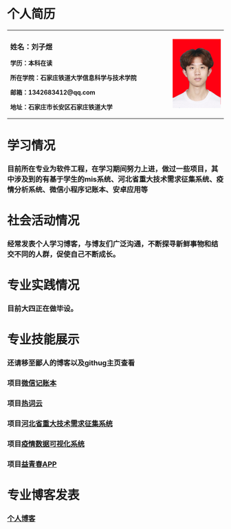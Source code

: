 # 个人简历
<table border="0">
  <tr>
    <td width="75%">
      <h3>姓名：刘子煜</h3>
      <p><b>学历：本科在读</b></p>
      <p><b>所在学院：石家庄铁道大学信息科学与技术学院</b></p>
      <p><b>邮箱：1342683412@qq.com</b></p>
      <p><b>地址：石家庄市长安区石家庄铁道大学</b></p>
    </td>
    <td width="25%">
      <img src="/ziyuliu.jpg" width="100%"> 
    </td>
  </tr>
</table>

# 学习情况
### 目前所在专业为软件工程，在学习期间努力上进，做过一些项目，其中涉及到的有基于学生的mis系统、河北省重大技术需求征集系统、疫情分析系统、微信小程序记账本、安卓应用等

# 社会活动情况
### 经常发表个人学习博客，与博友们广泛沟通，不断探寻新鲜事物和结交不同的人群，促使自己不断成长。

# 专业实践情况
### 目前大四正在做毕设。

# 专业技能展示
### 还请移至鄙人的博客以及githug主页查看
### 项目[微信记账本](https://github.com/flamelll/jizhangben)
### 项目[热词云](https://github.com/flamelll/WordCloud)
### 项目[河北省重大技术需求征集系统](https://github.com/flamelll/xuqiuzhengji)
### 项目[疫情数据可视化系统](https://github.com/flamelll/yiqing)
### 项目[益青春APP](https://github.com/flamelll/yiqingchun)

# 专业博客发表
### [个人博客](https://www.cnblogs.com/a155-/)

